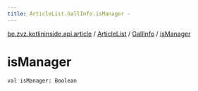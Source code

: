 ```yaml
---
title: ArticleList.GallInfo.isManager - 
---
```


[be.zvz.kotlininside.api.article](../../index.html) / [ArticleList](../index.html) / [GallInfo](index.html) / [isManager](./is-manager.html)

# isManager

`val isManager: Boolean`